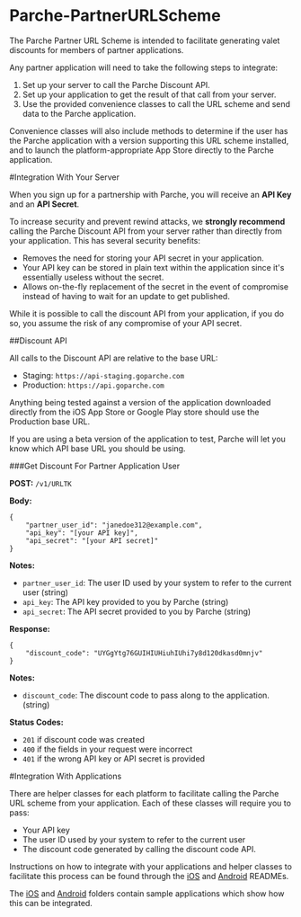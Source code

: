 # Parche-PartnerURLScheme

The Parche Partner URL Scheme is intended to facilitate generating valet discounts for members of partner applications. 

Any partner application will need to take the following steps to integrate: 

1. Set up your server to call the Parche Discount API. 
2. Set up your application to get the result of that call from your server.
3. Use the provided convenience classes to call the URL scheme and send data to the Parche application. 

Convenience classes will also include methods to determine if the user has the Parche application with a version supporting this URL scheme installed, and to launch the platform-appropriate App Store directly to the Parche application. 

#Integration With Your Server

When you sign up for a partnership with Parche, you will receive an **API Key** and an **API Secret**.

To increase security and prevent rewind attacks, we **strongly recommend** calling the Parche Discount API from your server rather than directly from your application. This has several security benefits: 

- Removes the need for storing your API secret in your application. 
- Your API key can be stored in plain text within the application since it's essentially useless without the secret.
- Allows on-the-fly replacement of the secret in the event of compromise instead of having to wait for an update to get published.

While it is possible to call the discount API from your application, if you do so, you assume the risk of any compromise of your API secret. 


##Discount API

All calls to the Discount API are relative to the base URL: 

- Staging: `https://api-staging.goparche.com`
- Production: `https://api.goparche.com`

Anything being tested against a version of the application downloaded directly from the iOS App Store or Google Play store should use the Production base URL. 

If you are using a beta version of the application to test, Parche will let you know which API base URL you should be using. 

###Get Discount For Partner Application User

**POST:** `/v1/URLTK`

**Body:**

```
{
    "partner_user_id": "janedoe312@example.com",
    "api_key": "[your API key]",
    "api_secret": "[your API secret]"
}
```

**Notes:**

- `partner_user_id`: The user ID used by your system to refer to the current user (string)
- `api_key`: The API key provided to you by Parche (string)
- `api_secret`: The API secret provided to you by Parche (string)

**Response:**

```
{
    "discount_code": "UYGgYtg76GUIHIUHiuhIUhi7y8d120dkasd0mnjv"
}
```

**Notes:**

- `discount_code`: The discount code to pass along to the application. (string)


**Status Codes:**

- `201` if discount code was created
- `400` if the fields in your request were incorrect
- `401` if the wrong API key or API secret is provided

#Integration With Applications

There are helper classes for each platform to facilitate calling the Parche URL scheme from your application. Each of these classes will require you to pass: 

- Your API key
- The user ID used by your system to refer to the current user
- The discount code generated by calling the discount code API. 

Instructions on how to integrate with your applications and helper classes to facilitate this process can be found through the [iOS](iOS/ReadMe-iOS.md) and [Android](Android/ReadMe-Android.md) READMEs. 

The [iOS](iOS) and [Android](Android) folders contain sample applications which show how this can be integrated. 